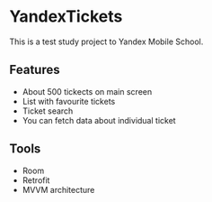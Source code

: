 # YandexTickets
This is a test study project to Yandex Mobile School.
## Features
- About 500 tickects on main screen
- List with favourite tickets
- Ticket search
- You can fetch data about individual ticket
## Tools
- Room
- Retrofit
- MVVM architecture
